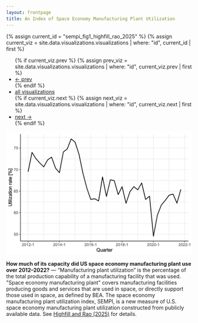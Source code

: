 ```yaml
---
layout: frontpage
title: An Index of Space Economy Manufacturing Plant Utilization
---
```


{% assign current_id = "sempi_fig1_highfill_rao_2025" %}
{% assign current_viz = site.data.visualizations.visualizations | where: "id", current_id | first %}

<div class="navbar">
  <div class="navbar-inner">
      <ul class="nav">
          {% if current_viz.prev %}
          {% assign prev_viz = site.data.visualizations.visualizations | where: "id", current_viz.prev | first %}
          <li><a href="{{ current_viz.prev }}.html">← prev</a></li>
          {% endif %}
          <li><a href="../../pages/visualizations.html">all visualizations</a></li>
          {% if current_viz.next %}
          {% assign next_viz = site.data.visualizations.visualizations | where: "id", current_viz.next | first %}
          <li><a href="{{ current_viz.next }}.html">next →</a></li>
          {% endif %}
      </ul>
  </div>
</div>

![An Index of Space Economy Manufacturing Plant Utilization](../../assets/bigpublpics/sempi_fig1_highfill_rao_2025.png)

**How much of its capacity did US space economy manufacturing plant use over 2012&ndash;2022?** &mdash; “Manufacturing plant utilization” is the percentage of the total production capability of a manufacturing facility that was used. "Space economy manufacturing plant" covers manufacturing facilities producing goods and services that are used in space, or directly support those used in space, as defined by BEA. The space economy manufacturing plant utilization index, SEMPI, is a new measure of U.S. space economy manufacturing plant utilization constructed from publicly available data. See [Highfill and Rao (2025)](https://www.bea.gov/sites/default/files/papers/BEA-WP2025-5.pdf) for details.